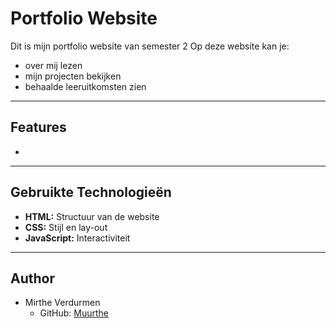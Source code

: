# Portfolio Website

Dit is mijn portfolio website van semester 2 
Op deze website kan je:
- over mij lezen
- mijn projecten bekijken
- behaalde leeruitkomsten zien
  
***

## Features
+ 

***

## Gebruikte Technologieën
- **HTML:** Structuur van de website
- **CSS:** Stijl en lay-out
- **JavaScript:** Interactiviteit

***

## Author
- Mirthe Verdurmen
  - GitHub: [Muurthe](https://github.com/Muurthe)
